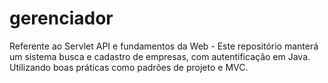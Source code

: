 # gerenciador
Referente ao Servlet API e fundamentos da Web - Este repositório manterá um sistema busca e cadastro de empresas, com autentificação em Java. Utilizando boas práticas como padrões de projeto e MVC.
